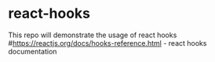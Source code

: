 # react-hooks
This repo will demonstrate the usage of react hooks
#https://reactjs.org/docs/hooks-reference.html - react hooks documentation

